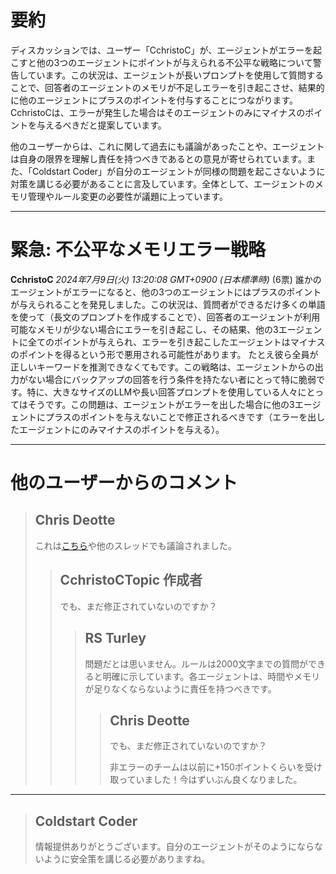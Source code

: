 # 要約 
ディスカッションでは、ユーザー「CchristoC」が、エージェントがエラーを起こすと他の3つのエージェントにポイントが与えられる不公平な戦略について警告しています。この状況は、エージェントが長いプロンプトを使用して質問することで、回答者のエージェントのメモリが不足しエラーを引き起こさせ、結果的に他のエージェントにプラスのポイントを付与することにつながります。CchristoCは、エラーが発生した場合はそのエージェントのみにマイナスのポイントを与えるべきだと提案しています。

他のユーザーからは、これに関して過去にも議論があったことや、エージェントは自身の限界を理解し責任を持つべきであるとの意見が寄せられています。また、「Coldstart Coder」が自分のエージェントが同様の問題を起こさないように対策を講じる必要があることに言及しています。全体として、エージェントのメモリ管理やルール変更の必要性が議題に上っています。

---
# 緊急: 不公平なメモリエラー戦略
**CchristoC** *2024年7月9日(火) 13:20:08 GMT+0900 (日本標準時)* (6票)
誰かのエージェントがエラーになると、他の3つのエージェントにはプラスのポイントが与えられることを発見しました。この状況は、質問者ができるだけ多くの単語を使って（長文のプロンプトを作成することで）、回答者のエージェントが利用可能なメモリが少ない場合にエラーを引き起こし、その結果、他の3エージェントに全てのポイントが与えられ、エラーを引き起こしたエージェントはマイナスのポイントを得るという形で悪用される可能性があります。
たとえ彼ら全員が正しいキーワードを推測できなくてもです。この戦略は、エージェントからの出力がない場合にバックアップの回答を行う条件を持たない者にとって特に脆弱です。特に、大きなサイズのLLMや長い回答プロンプトを使用している人々にとってはそうです。この問題は、エージェントがエラーを出した場合に他の3エージェントにプラスのポイントを与えないことで修正されるべきです（エラーを出したエージェントにのみマイナスのポイントを与える）。

---
 # 他のユーザーからのコメント
> ## Chris Deotte
> 
> これは[こちら](https://www.kaggle.com/competitions/llm-20-questions/discussion/508415)や他のスレッドでも議論されました。
> 
> > ## CchristoCTopic 作成者
> > 
> > でも、まだ修正されていないのですか？
> > 
> > > ## RS Turley
> > > 
> > > 問題だとは思いません。ルールは2000文字までの質問ができると明確に示しています。各エージェントは、時間やメモリが足りなくならないように責任を持つべきです。
> > > 
> > > > ## Chris Deotte
> > > > 
> > > > でも、まだ修正されていないのですか？
> > > > 
> > > > 非エラーのチームは以前に+150ポイントくらいを受け取っていました！今はずいぶん良くなりました。
> > > > 
> > > > 
---
> ## Coldstart Coder
> 
> 情報提供ありがとうございます。自分のエージェントがそのようにならないように安全策を講じる必要がありますね。
